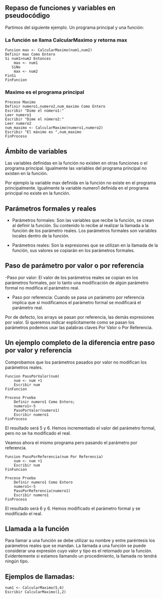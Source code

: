 ## Repaso de funciones y variables en pseudocódigo

Partimos del siguiente ejemplo. Un programa principal y una función:

### La función se llama CalcularMaximo y retorna max

    Funcion max <- CalcularMaximo(num1,num2)
    Definir max Como Entero
    Si num1>num2 Entonces
        max <- num1
       SiNo
        max <- num2
    FinSi
    FinFuncion

### Maximo es el programa principal

    Proceso Maximo
    Definir numero1,numero2,num_maximo Como Entero
    Escribir "Dime el número1:"
    Leer numero1
    Escribir "Dime el número2:"
    Leer numero2
    num_maximo <- CalcularMaximo(numero1,numero2)
    Escribir "El máximo es ",num_maximo
    FinProceso

## Ámbito de variables
Las variables definidas en la función no existen en otras funciones o el programa principal. Igualmente las variables del programa principal no existen en la función.

Por ejemplo la variable max definida en la función no existe en el programa principalmente. Igualmente la variable numero1 definida en el programa principal no existe en la función.

## Parámetros formales y reales

- Parámetros formales: Son las variables que recibe la función, se crean al definir la función. Su contenido lo recibe al realizar la llamada a la función de los parámetro reales. Los parámetros formales son variables locales dentro de la función.

- Parámetros reales: Son la expresiones que se utilizan en la llamada de la función, sus valores se copiarán en los parámetros formales.

## Paso de parámetro por valor o por referencia

-Paso por valor: El valor de los parámetros reales se copian en los parámetros formales, por lo tanto una modificación de algún parámetro formal no modifica el parámetro real.
- Paso por referencia: Cuando se pasa un parámetro por referencia implica que si modificamos el parámetro formal se modificará el parámetro real.

Por de defecto, los arrays se pasan por referencia, las demás expresiones por valor.
Si queremos indicar explícitamente como se pasan los parámetros podemos usar las palabras claves Por Valor o Por Referencia.

## Un ejemplo completo de la diferencia entre paso por valor y referencia

Comprobamos que los parámetros pasados por valor no modifican los parámetros reales.

    Funcion PasoPorValor(num)
        num <- num +1
        Escribir num
    FinFuncion    

    Proceso Prueba
        Definir numero1 Como Entero;
        numero1<-5
        PasoPorValor(numero1)
        Escribir numero1
    FinProceso

El resultado será 5 y 6. Hemos incrementado el valor del parámetro formal, pero no se ha modificado el real.

Veamos ahora el mismo programa pero pasando el parámetro por referencia.

    Funcion PasoPorReferencia(num Por Referencia)
        num <- num +1
        Escribir num
    FinFuncion    

    Proceso Prueba
        Definir numero1 Como Entero
        numero1<-5
        PasoPorReferencia(numero1)
        Escribir numero1
    FinProceso

El resultado será 6 y 6. Hemos modificado el parámetro formal y se modificado el real.

## Llamada a la función

Para llamar a una función se debe utilizar su nombre y entre paréntesis los parámetros reales que se mandan. La llamada a una función se puede considerar una expresión cuyo valor y tipo es el retornado por la función.
Evidentemente si estamos llamando un procedimiento, la llamada no tendrá ningún tipo.

## Ejemplos de llamadas:

    num1 <- CalcularMaximo(5,6)
    Escribir CalcularMaximo(1,2)
